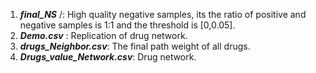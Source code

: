 1.	***final_NS*** /: High quality negative samples, its the ratio of positive and negative samples is 1:1 and the threshold is [0,0.05]. 
2.	***Demo.csv*** : Replication of drug network.
3.	***drugs_Neighbor.csv***:  The final path weight of all drugs.
4.	***Drugs_value_Network.csv***: Drug network.
